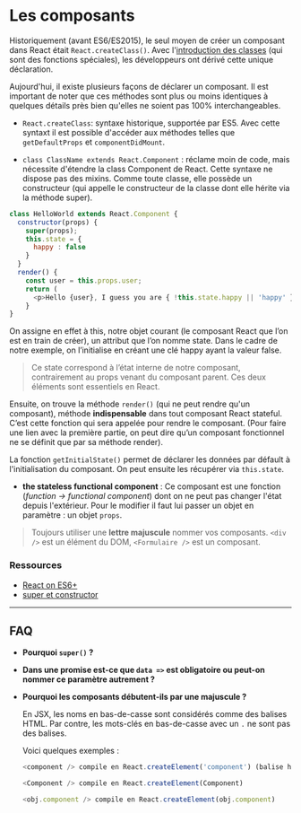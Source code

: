 # Les composants
Historiquement (avant ES6/ES2015), le seul moyen de créer un composant dans React était `React.createClass()`. Avec l'[introduction des classes](https://developer.mozilla.org/fr/docs/Web/JavaScript/Reference/Classes) (qui sont des fonctions spéciales), les développeurs ont dérivé cette unique déclaration.

Aujourd'hui, il existe plusieurs façons de déclarer un composant. Il est important de noter que ces méthodes sont plus ou moins identiques à quelques détails près bien qu'elles ne soient pas 100% interchangeables.

* `React.createClass`: syntaxe historique, supportée par ES5. Avec cette syntaxt il est possible d'accéder aux méthodes telles que `getDefaultProps` et `componentDidMount`.


* `class ClassName extends React.Component` : réclame moin de code, mais nécessite d'étendre la class Component de React. Cette syntaxe ne dispose pas des mixins. Comme toute classe, elle possède un constructeur (qui appelle le constructeur de la classe dont elle hérite via la méthode super).
```JavaScript
class HelloWorld extends React.Component {
  constructor(props) {
    super(props);
    this.state = {
      happy : false
    }
  }
  render() {
    const user = this.props.user;
    return (
      <p>Hello {user}, I guess you are { !this.state.happy || 'happy' } today! </p> );
    }
}
```

On assigne en effet à this, notre objet courant (le composant React que l’on est en train de créer), un attribut que l’on nomme state. Dans le cadre de notre exemple, on l’initialise en créant une clé happy ayant la valeur false.

> Ce state correspond à l’état interne de notre composant, contrairement au props venant du composant parent. Ces deux éléments sont essentiels en React.

Ensuite, on trouve la méthode `render()` (qui ne peut rendre qu'un composant), méthode **indispensable** dans tout composant React stateful. C’est cette fonction qui sera appelée pour rendre le composant. (Pour faire une lien avec la première partie, on peut dire qu’un composant fonctionnel ne se définit que par sa méthode render).

La fonction `getInitialState()` permet de déclarer les données par défault à l'initialisation du composant. On peut ensuite les récupérer via `this.state`.

* **the stateless functional component** : Ce composant est une fonction (_function -> functional component_) dont on ne peut pas changer l'état depuis l'extérieur. Pour le modifier il faut lui passer un objet en paramètre : un objet `props`.

> Toujours utiliser une **lettre majuscule** nommer vos composants. `<div />` est un élément du DOM, `<Formulaire />` est un composant.


### Ressources
* [React on ES6+](https://babeljs.io/blog/2015/06/07/react-on-es6-plus)
* [super et constructor](http://cheng.logdown.com/posts/2016/03/26/683329)
___
## FAQ
* **Pourquoi `super()` ?**

* **Dans une promise est-ce que `data =>` est obligatoire ou peut-on nommer ce paramètre autrement ?**

* **Pourquoi les composants débutent-ils par une majuscule ?**

  En JSX, les noms en bas-de-casse sont considérés comme des balises HTML. Par contre, les mots-clés en bas-de-casse avec un `.` ne sont pas des balises.

  Voici quelques exemples :
  ```javascript
  <component /> compile en React.createElement('component') (balise html)

  <Component /> compile en React.createElement(Component)

  <obj.component /> compile en React.createElement(obj.component)
  ```
